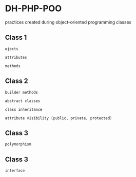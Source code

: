 # DH-PHP-POO

practices created during object-oriented programming classes

## Class 1

`ojects`

`attributes`

`methods`

## Class 2

`builder methods`

`abstract classes`

`class inheritance`

`attribute visibility (public, private, protected)`

## Class 3

`polymorphism`

## Class 3

`interface`
